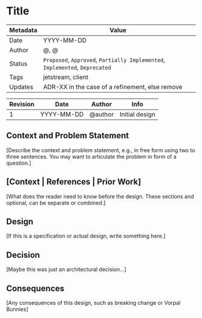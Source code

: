 # Title

| Metadata | Value                                                                        |
|----------|------------------------------------------------------------------------------|
| Date     | YYYY-MM-DD                                                                   |
| Author   | @<github user>, @<github user>                                               |
| Status   | `Proposed`, `Approved`, `Partially Implemented`, `Implemented`, `Deprecated` |
| Tags     | jetstream, client                                                            |
| Updates  | ADR-XX in the case of a refinement, else remove                              |

| Revision | Date       | Author  | Info           |
|----------|------------|---------|----------------|
| 1        | YYYY-MM-DD | @author | Initial design |

## Context and Problem Statement

[Describe the context and problem statement, e.g., in free form using two to three sentences. You may want to articulate the problem in form of a question.]

## [Context | References | Prior Work]

[What does the reader need to know before the design. These sections and optional, can be separate or combined.]

## Design

[If this is a specification or actual design, write something here.]

## Decision

[Maybe this was just an architectural decision...]

## Consequences

[Any consequences of this design, such as breaking change or Vorpal Bunnies]
